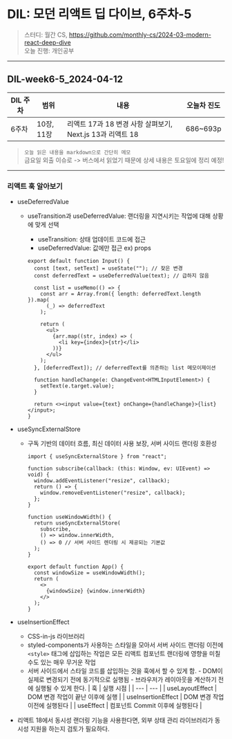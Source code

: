 # DIL: 모던 리액트 딥 다이브, 6주차-5

> 스터디: 월간 CS, https://github.com/monthly-cs/2024-03-modern-react-deep-dive  
> 오늘 진행: 개인공부

---

## DIL-week6-5_2024-04-12

| DIL 주차 | 범위       | 내용                                                      | 오늘차 진도 |
| -------- | ---------- | --------------------------------------------------------- | ----------- |
| 6주차    | 10장, 11장 | 리액트 17과 18 변경 사항 살펴보기, Next.js 13과 리액트 18 | 686~693p    |

> `오늘 읽은 내용을 markdown으로 간단히 메모`  
> 금요일 외출 이슈로 -> 버스에서 읽었기 때문에 상세 내용은 토요일에 정리 예정!

---

### 리액트 훅 알아보기

- useDeferredValue

  - useTransition과 useDeferredValue: 랜더링을 지연시키는 작업에 대해 상황에 맞게 선택

    - useTransition: 상태 업데이트 코드에 접근
    - useDeferredValue: 값에만 접근 ex) props

    ```tsx
    export default function Input() {
      const [text, setText] = useState(""); // 잦은 변경
      const deferredText = useDeferredValue(text); // 급하지 않음

      const list = useMemo(() => {
        const arr = Array.from({ length: deferredText.length }).map(
          (_) => deferredText
        );

        return (
          <ul>
            {arr.map((str, index) => (
              <li key={index}>{str}</li>
            ))}
          </ul>
        );
      }, [deferredText]); // deferredText를 의존하는 list 메모이제이션

      function handleChange(e: ChangeEvent<HTMLInputElement>) {
        setText(e.target.value);
      }

      return <><input value={text} onChange={handleChange}>{list}</input>;
    }
    ```

- useSyncExternalStore

  - 구독 기반의 데이터 흐름, 최신 데이터 사용 보장, 서버 사이드 랜더링 호환성

    ```tsx
    import { useSyncExternalStore } from "react";

    function subscribe(callback: (this: Window, ev: UIEvent) => void) {
      window.addEventListener("resize", callback);
      return () => {
        window.removeEventListener("resize", callback);
      };
    }

    function useWindowWidth() {
      return useSyncExternalStore(
        subscribe,
        () => window.innerWidth,
        () => 0 // 서버 사이드 렌더링 시 제공되는 기본값
      );
    }

    export default function App() {
      const windowSize = useWindowWidth();
      return (
        <>
          {windowSize} {window.innerWidth}
        </>
      );
    }
    ```

- useInsertionEffect
  - CSS-in-js 라이브러리
  - styled-components가 사용하는 스타일을 모아서 서버 사이드 랜더링 이전에 `<style>` 태그에 삽입하는 작업은 모든 리액트 컴포넌트 랜더링에 영향을 미칠 수도 있는 매우 무거운 작업
  - 서버 사이드에서 스타일 코드를 삽입하는 것을 훅에서 할 수 있게 함. - DOM이 실제로 변경되기 전에 동기적으로 실행됨 - 브라우저가 레이아웃을 계산하기 전에 실행될 수 있게 한다.
    | 훅 | 실행 시점 |
    | --- | --- |
    | useLayoutEffect | DOM 변경 작업이 끝난 이후에 실행 |
    | useInsertionEffect | DOM 변경 작업 이전에 실행된다 |
    | useEffect | 컴포넌트 Commit 이후에 실행된다 |
- 리액트 18에서 동시성 랜더링 기능을 사용한다면, 외부 상태 관리 라이브러리가 동시성 지원을 하는지 검토가 필요하다.
